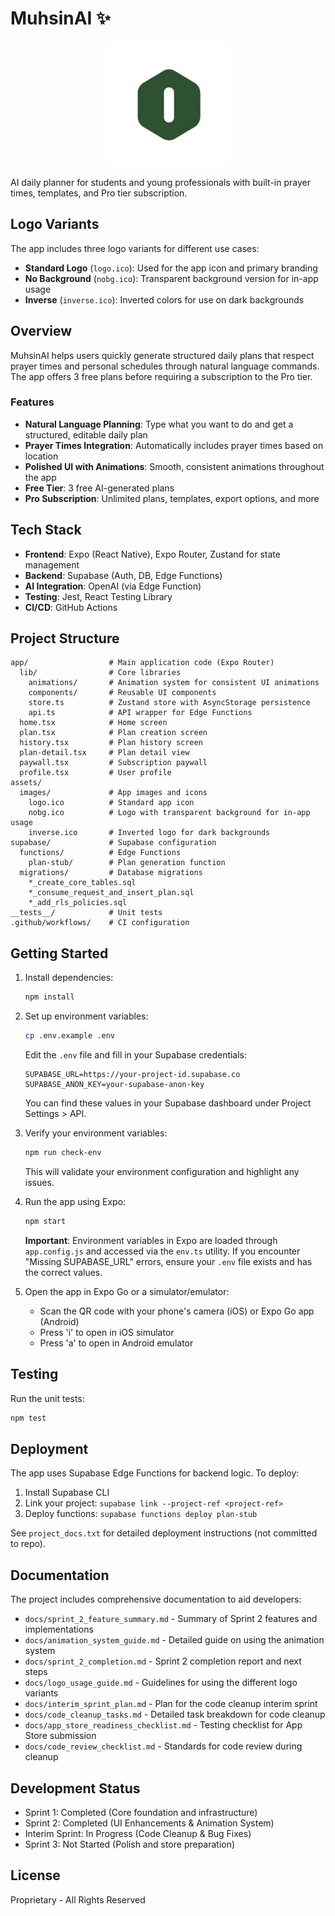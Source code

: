 # MuhsinAI ✨

<div align="center">
  <img src="./assets/images/nobg.ico" alt="MuhsinAI Logo - No Background" width="200" />
</div>

AI daily planner for students and young professionals with built-in prayer times, templates, and Pro tier subscription.

## Logo Variants

The app includes three logo variants for different use cases:

- **Standard Logo** (`logo.ico`): Used for the app icon and primary branding
- **No Background** (`nobg.ico`): Transparent background version for in-app usage
- **Inverse** (`inverse.ico`): Inverted colors for use on dark backgrounds

## Overview

MuhsinAI helps users quickly generate structured daily plans that respect prayer times and personal schedules through natural language commands. The app offers 3 free plans before requiring a subscription to the Pro tier.

### Features

- **Natural Language Planning**: Type what you want to do and get a structured, editable daily plan
- **Prayer Times Integration**: Automatically includes prayer times based on location
- **Polished UI with Animations**: Smooth, consistent animations throughout the app
- **Free Tier**: 3 free AI-generated plans
- **Pro Subscription**: Unlimited plans, templates, export options, and more

## Tech Stack

- **Frontend**: Expo (React Native), Expo Router, Zustand for state management
- **Backend**: Supabase (Auth, DB, Edge Functions)
- **AI Integration**: OpenAI (via Edge Function)
- **Testing**: Jest, React Testing Library
- **CI/CD**: GitHub Actions

## Project Structure

```
app/                  # Main application code (Expo Router)
  lib/                # Core libraries
    animations/       # Animation system for consistent UI animations
    components/       # Reusable UI components
    store.ts          # Zustand store with AsyncStorage persistence
    api.ts            # API wrapper for Edge Functions
  home.tsx            # Home screen
  plan.tsx            # Plan creation screen
  history.tsx         # Plan history screen
  plan-detail.tsx     # Plan detail view
  paywall.tsx         # Subscription paywall
  profile.tsx         # User profile
assets/
  images/             # App images and icons
    logo.ico          # Standard app icon
    nobg.ico          # Logo with transparent background for in-app usage
    inverse.ico       # Inverted logo for dark backgrounds
supabase/             # Supabase configuration
  functions/          # Edge Functions
    plan-stub/        # Plan generation function
  migrations/         # Database migrations
    *_create_core_tables.sql
    *_consume_request_and_insert_plan.sql
    *_add_rls_policies.sql
__tests__/            # Unit tests
.github/workflows/    # CI configuration
```

## Getting Started

1. Install dependencies:

   ```bash
   npm install
   ```

2. Set up environment variables:

   ```bash
   cp .env.example .env
   ```
   
   Edit the `.env` file and fill in your Supabase credentials:
   
   ```
   SUPABASE_URL=https://your-project-id.supabase.co
   SUPABASE_ANON_KEY=your-supabase-anon-key
   ```
   
   You can find these values in your Supabase dashboard under Project Settings > API.

3. Verify your environment variables:

   ```bash
   npm run check-env
   ```

   This will validate your environment configuration and highlight any issues.

4. Run the app using Expo:

   ```bash
   npm start
   ```
   
   **Important**: Environment variables in Expo are loaded through `app.config.js` and accessed via the `env.ts` utility. If you encounter "Missing SUPABASE_URL" errors, ensure your `.env` file exists and has the correct values.

5. Open the app in Expo Go or a simulator/emulator:
   - Scan the QR code with your phone's camera (iOS) or Expo Go app (Android)
   - Press 'i' to open in iOS simulator
   - Press 'a' to open in Android emulator

## Testing

Run the unit tests:

```bash
npm test
```

## Deployment

The app uses Supabase Edge Functions for backend logic. To deploy:

1. Install Supabase CLI
2. Link your project: `supabase link --project-ref <project-ref>`
3. Deploy functions: `supabase functions deploy plan-stub`

See `project_docs.txt` for detailed deployment instructions (not committed to repo).

## Documentation

The project includes comprehensive documentation to aid developers:

- `docs/sprint_2_feature_summary.md` - Summary of Sprint 2 features and implementations
- `docs/animation_system_guide.md` - Detailed guide on using the animation system
- `docs/sprint_2_completion.md` - Sprint 2 completion report and next steps
- `docs/logo_usage_guide.md` - Guidelines for using the different logo variants
- `docs/interim_sprint_plan.md` - Plan for the code cleanup interim sprint
- `docs/code_cleanup_tasks.md` - Detailed task breakdown for code cleanup
- `docs/app_store_readiness_checklist.md` - Testing checklist for App Store submission
- `docs/code_review_checklist.md` - Standards for code review during cleanup

## Development Status

- Sprint 1: Completed (Core foundation and infrastructure)
- Sprint 2: Completed (UI Enhancements & Animation System)
- Interim Sprint: In Progress (Code Cleanup & Bug Fixes)
- Sprint 3: Not Started (Polish and store preparation)

## License

Proprietary - All Rights Reserved
